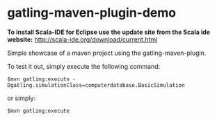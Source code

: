 gatling-maven-plugin-demo
=========================


__To install Scala-IDE for Eclipse use the update site from the Scala ide website:__
http://scala-ide.org/download/current.html


Simple showcase of a maven project using the gatling-maven-plugin.

To test it out, simply execute the following command:

    $mvn gatling:execute -Dgatling.simulationClass=computerdatabase.BasicSimulation

or simply:

    $mvn gatling:execute
